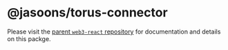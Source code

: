 # @jasoons/torus-connector

Please visit the [parent `web3-react` repository](https://github.com/NoahZinsmeister/web3-react) for documentation and details on this packge.
